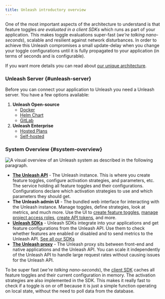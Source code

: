 ```yaml
---
title: Unleash introductory overview
---
```


One of the most important aspects of the architecture to understand is that feature toggles _are evaluated in a client SDKs_ which runs as part of your application. This makes toggle evaluations super-fast (_we're talking nano-seconds_), scalable and resilient against network disturbances. In order to achieve this Unleash compromises a small update-delay when you change your toggle configurations until it is fully propagated to your application (in terms of seconds and is configurable).

If you want more details you can read about [our unique architecture](https://www.getunleash.io/blog/our-unique-architecture).

### Unleash Server {#unleash-server}

Before you can connect your application to Unleash you need a Unleash server. You have a few options available:

1. **Unleash Open-source**
   - [Docker](../reference/deploy/getting-started.md)
   - [Helm Chart](https://github.com/unleash/helm-charts/)
   - [GitLab](https://docs.gitlab.com/ee/operations/feature_flags.html#choose-a-client-library)
2. **Unleash Enterprise**
   - [Hosted Plans](https://www.getunleash.io/plans)
   - [Self-hosted](https://www.getunleash.io/blog/self-host-your-feature-toggle-system)

### System Overview {#system-overview}

![A visual overview of an Unleash system as described in the following paragraph.](/img/unleash-architecture.svg 'System Overview')

- [**The Unleash API**](/reference/api/unleash) - The Unleash instance. This is where you create feature toggles, configure activation strategies, and parameters, etc. The service holding all feature toggles and their configurations. Configurations declare which activation strategies to use and which parameters they should get.
- **The Unleash admin UI** - The bundled web interface for interacting with the Unleash instance. Manage toggles, define strategies, look at metrics, and much more. Use the UI to [create feature toggles](how-to/how-to-create-feature-toggles.md), [manage project access roles](../how-to/how-to-create-and-assign-custom-project-roles.md), [create API tokens](how-to/how-to-create-api-tokens.mdx), and more.
- [**Unleash SDKs**](../reference/sdks/index.md) - Unleash SDKs integrate into your applications and get feature configurations from the Unleash API. Use them to check whether features are enabled or disabled and to send metrics to the Unleash API. [See all our SDKs](../reference/sdks/index.md)
- [**The Unleash proxy**](../reference/unleash-proxy.md) - The Unleash proxy sits between front-end and native applications and the Unleash API. You can scale it independently of the Unleash API to handle large request rates without causing issues for the Unleash API.

To be super fast (_we're talking nano-seconds_), the [client SDK](../reference/sdks/index.md) caches all feature toggles and their current configuration in memory. The activation strategies are also implemented in the SDK. This makes it really fast to check if a toggle is on or off because it is just a simple function operating on local state, without the need to poll data from the database.
